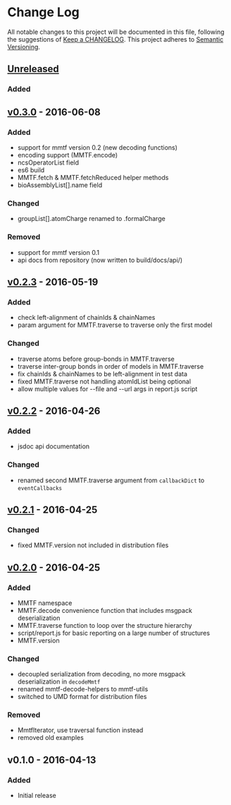 # Change Log
All notable changes to this project will be documented in this file, following the suggestions of [Keep a CHANGELOG](http://keepachangelog.com/). This project adheres to [Semantic Versioning](http://semver.org/).

## [Unreleased]
### Added

## [v0.3.0] - 2016-06-08
### Added
- support for mmtf version 0.2 (new decoding functions)
- encoding support (MMTF.encode)
- ncsOperatorList field
- es6 build
- MMTF.fetch & MMTF.fetchReduced helper methods
- bioAssemblyList[].name field

### Changed
- groupList[].atomCharge renamed to .formalCharge

### Removed
- support for mmtf version 0.1
- api docs from repository (now written to build/docs/api/)


## [v0.2.3] - 2016-05-19
### Added
- check left-alignment of chainIds & chainNames
- param argument for MMTF.traverse to traverse only the first model

### Changed
- traverse atoms before group-bonds in MMTF.traverse
- traverse inter-group bonds in order of models in MMTF.traverse
- fix chainIds & chainNames to be left-alignment in test data
- fixed MMTF.traverse not handling atomIdList being optional
- allow multiple values for --file and --url args in report.js script


## [v0.2.2] - 2016-04-26
### Added
- jsdoc api documentation

### Changed
- renamed second MMTF.traverse argument from `callbackDict` to `eventCallbacks`


## [v0.2.1] - 2016-04-25
### Changed
- fixed MMTF.version not included in distribution files


## [v0.2.0] - 2016-04-25
### Added
- MMTF namespace
- MMTF.decode convenience function that includes msgpack deserialization
- MMTF.traverse function to loop over the structure hierarchy
- script/report.js for basic reporting on a large number of structures
- MMTF.version

### Changed
- decoupled serialization from decoding, no more msgpack deserialization in `decodeMmtf`
- renamed mmtf-decode-helpers to mmtf-utils
- switched to UMD format for distribution files

### Removed
- MmtfIterator, use traversal function instead
- removed old examples


## v0.1.0 - 2016-04-13
### Added
- Initial release


[Unreleased]: https://github.com/rcsb/mmtf-javascript/compare/v0.3.0...HEAD
[v0.3.0]: https://github.com/rcsb/mmtf-javascript/compare/v0.2.3...v0.3.0
[v0.2.3]: https://github.com/rcsb/mmtf-javascript/compare/v0.2.2...v0.2.3
[v0.2.2]: https://github.com/rcsb/mmtf-javascript/compare/v0.2.1...v0.2.2
[v0.2.1]: https://github.com/rcsb/mmtf-javascript/compare/v0.2.0...v0.2.1
[v0.2.0]: https://github.com/rcsb/mmtf-javascript/compare/v0.1.0...v0.2.0